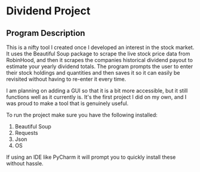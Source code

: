 # Dividend Project
## Program Description

This is a nifty tool I created once I developed an interest in the stock market. It uses the Beautiful Soup package to scrape the live stock price data from RobinHood, and then it scrapes the companies historical dividend payout to estimate your yearly dividend totals. The program prompts the user to enter their stock holdings and quantities and then saves it so it can easily be revisited without having to re-enter it every time.

I am planning on adding a GUI so that it is a bit more accessible, but it still functions well as it currently is. It's the first project I did on my own, and I was proud to make a tool that is genuinely useful.

To run the project make sure you have the following installed:
1. Beautiful Soup
2. Requests
3. Json
5. OS

If using an IDE like PyCharm it will prompt you to quickly install these without hassle.

